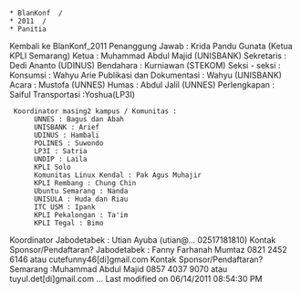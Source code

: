     * BlanKonf  /
    * 2011  /
    * Panitia

Kembali ke ​BlanKonf_2011
     Penanggung Jawab : Krida Pandu Gunata (Ketua KPLI Semarang)
     Ketua : Muhammad Abdul Majid (UNISBANK)
     Sekretaris : Dedi Ananto (UDINUS)
     Bendahara : Kurniawan (STEKOM)
     Seksi - seksi :
          Konsumsi : Wahyu Arie
          Publikasi dan Dokumentasi : Wahyu (UNISBANK)
          Acara : Mustofa (UNNES)
          Humas : Abdul Jalil (UNNES)
          Perlengkapan : Saiful
          Transportasi :Yoshua(LP3I)

     Koordinator masing2 kampus / Komunitas :
          UNNES : Bagus dan Abah
          UNISBANK : Arief
          UDINUS : Hambali
          POLINES : Suwondo
          LP3I : Satria
          UNDIP : Laila
          KPLI Solo
          Komunitas Linux Kendal : Pak Agus Muhajir
          KPLI Rembang : Chung Chin
          Ubuntu Semarang : Nanda
          UNISULA : Huda dan Riau
          ITC USM : Ipank
          KPLI Pekalongan : Ta'im
          KPLI Tegal : Bimo
Koordinator Jabodetabek : Utian Ayuba (utian@… 02517181810)
Kontak Sponsor/Pendaftaran? Jabodetabek : Fanny Farhanah Mumtaz 0821 2452 6146
atau cutefunny46[di]gmail.com
Kontak Sponsor/Pendaftaran? Semarang :Muhammad Abdul Majid 0857 4037 9070 atau
tuyul.det[di]gmail.com
...
Last modified on 06/14/2011 08:54:30 PM
#### 
    





